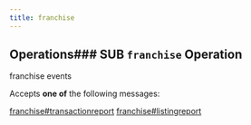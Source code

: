 ```yaml
---
title: franchise
---
```

## Operations### SUB `franchise` Operation

franchise events

Accepts **one of** the following messages:

[franchise#transactionreport](message/franchise.transactionreport)
[franchise#listingreport](message/franchise.listingreport)



